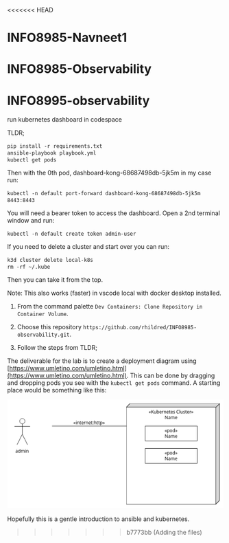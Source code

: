 <<<<<<< HEAD
# INFO8985-Navneet1
INFO8985-Observability
=======
# INFO8995-observability
run kubernetes dashboard in codespace

TLDR;

```    
pip install -r requirements.txt
ansible-playbook playbook.yml
kubectl get pods
```
Then with the 0th pod, dashboard-kong-68687498db-5jk5m in my case run:

```
kubectl -n default port-forward dashboard-kong-68687498db-5jk5m 8443:8443
```

You will need a bearer token to access the dashboard. Open a 2nd terminal window and run:

```
kubectl -n default create token admin-user
```

If you need to delete a cluster and start over you can run:

```
k3d cluster delete local-k8s
rm -rf ~/.kube
```

Then you can take it from the top.

Note: This also works (faster) in vscode local with docker desktop installed. 

1. From the command palette `Dev Containers: Clone Repository in Container Volume`. 

2. Choose this repository `https://github.com/rhildred/INFO8985-observability.git`. 

3. Follow the steps from TLDR;

The deliverable for the lab is to create a deployment diagram using [https://www.umletino.com/umletino.html](https://www.umletino.com/umletino.html). This can be done by dragging and dropping pods you see with the `kubectl get pods` command. A starting place would be something like this:

![deployment diagram](READMEImages/deployment.png)

Hopefully this is a gentle introduction to ansible and kubernetes.
>>>>>>> b7773bb (Adding the files)
